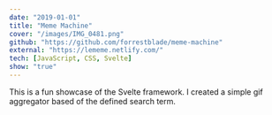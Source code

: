 ```yaml
---
date: "2019-01-01"
title: "Meme Machine"
cover: "/images/IMG_0481.png"
github: "https://github.com/forrestblade/meme-machine"
external: "https://lememe.netlify.com/"
tech: [JavaScript, CSS, Svelte]
show: "true"
---
```


This is a fun showcase of the Svelte framework.  I created a simple gif aggregator based of the defined search term.
